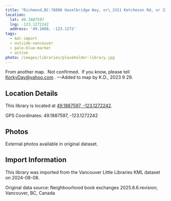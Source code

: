 ```yaml
---
title: "Richmond,BC:?8800 Hazelbridge Way, or\_3311 Ketcheson Rd, or 3360 Sexsmith Rd."
location:
  lat: 49.1887597
  lng: -123.1272242
  address: '49.1888, -123.1272'
tags:
  - kml-import
  - outside-vancouver
  - pale-blue-marker
  - active
photo: /images/libraries/placeholder-library.jpg
---
```

From another map.  Not confirmed.  If you know, please tell KorkyDay@yahoo.com .
—Added to map by K.D., 2023 9 29.  

## Location Details

This library is located at [49.1887597, -123.1272242](https://www.google.com/maps?q=49.1887597,-123.1272242).

GPS Coordinates: 49.1887597, -123.1272242

## Photos

External photos available in original dataset.

## Import Information

This library was imported from the Vancouver Little Libraries KML dataset on 2024-08-08.

Original data source: Neighbourhood book exchanges 2025.8.6.revision; Vancouver, BC, Canada
